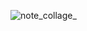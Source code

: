 ![note_collage_](https://github.com/AbhishekKS8/Note_Compose/assets/138370050/830f9978-c2ed-459c-a80b-2c0e30f5830b)
